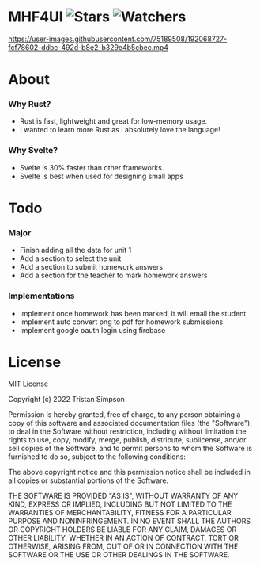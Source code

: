 # MHF4UI ![Stars](https://img.shields.io/github/stars/realTristan/MHF4UI?color=brightgreen) ![Watchers](https://img.shields.io/github/watchers/realTristan/MHF4UI?label=Watchers)

https://user-images.githubusercontent.com/75189508/192068727-fcf78602-ddbc-492d-b8e2-b329e4b5cbec.mp4

# About
<h3>Why Rust?</h3>

- Rust is fast, lightweight and great for low-memory usage.
- I wanted to learn more Rust as I absolutely love the language!

<h3>Why Svelte?</h3>

- Svelte is 30% faster than other frameworks.
- Svelte is best when used for designing small apps

# Todo
<h3>Major</h3>

- Finish adding all the data for unit 1
- Add a section to select the unit
- Add a section to submit homework answers
- Add a section for the teacher to mark homework answers

<h3> Implementations </h3>

- Implement once homework has been marked, it will email the student
- Implement auto convert png to pdf for homework submissions
- Implement google oauth login using firebase

# License
MIT License

Copyright (c) 2022 Tristan Simpson

Permission is hereby granted, free of charge, to any person obtaining a copy
of this software and associated documentation files (the "Software"), to deal
in the Software without restriction, including without limitation the rights
to use, copy, modify, merge, publish, distribute, sublicense, and/or sell
copies of the Software, and to permit persons to whom the Software is
furnished to do so, subject to the following conditions:

The above copyright notice and this permission notice shall be included in all
copies or substantial portions of the Software.

THE SOFTWARE IS PROVIDED "AS IS", WITHOUT WARRANTY OF ANY KIND, EXPRESS OR
IMPLIED, INCLUDING BUT NOT LIMITED TO THE WARRANTIES OF MERCHANTABILITY,
FITNESS FOR A PARTICULAR PURPOSE AND NONINFRINGEMENT. IN NO EVENT SHALL THE
AUTHORS OR COPYRIGHT HOLDERS BE LIABLE FOR ANY CLAIM, DAMAGES OR OTHER
LIABILITY, WHETHER IN AN ACTION OF CONTRACT, TORT OR OTHERWISE, ARISING FROM,
OUT OF OR IN CONNECTION WITH THE SOFTWARE OR THE USE OR OTHER DEALINGS IN THE
SOFTWARE.
